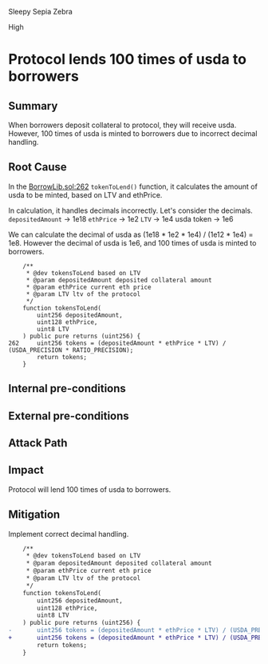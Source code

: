 Sleepy Sepia Zebra

High

# Protocol lends 100 times of usda to borrowers

## Summary

When borrowers deposit collateral to protocol, they will receive usda. However, 100 times of usda is minted to borrowers due to incorrect decimal handling.

## Root Cause

In the [BorrowLib.sol:262](https://github.com/sherlock-audit/2024-11-autonomint/blob/0d324e04d4c0ca306e1ae4d4c65f0cb9d681751b/Blockchain/Blockchian/contracts/lib/BorrowLib.sol#L262) `tokenToLend()` function, it calculates the amount of usda to be minted, based on LTV and ethPrice.

In calculation, it handles decimals incorrectly. Let's consider the decimals.
`depositedAmount` -> 1e18
`ethPrice` -> 1e2
`LTV` -> 1e4
usda token -> 1e6

We can calculate the decimal of usda as (1e18 * 1e2 * 1e4) / (1e12 * 1e4) = 1e8. However the decimal of usda is 1e6, and 100 times of usda is minted to borrowers.

```solidity
    /**
     * @dev tokensToLend based on LTV
     * @param depositedAmount deposited collateral amount
     * @param ethPrice current eth price
     * @param LTV ltv of the protocol
     */
    function tokensToLend(
        uint256 depositedAmount,
        uint128 ethPrice,
        uint8 LTV
    ) public pure returns (uint256) {
262     uint256 tokens = (depositedAmount * ethPrice * LTV) / (USDA_PRECISION * RATIO_PRECISION);
        return tokens;
    }
```


## Internal pre-conditions

## External pre-conditions

## Attack Path

## Impact

Protocol will lend 100 times of usda to borrowers.

## Mitigation

Implement correct decimal handling.

```diff
    /**
     * @dev tokensToLend based on LTV
     * @param depositedAmount deposited collateral amount
     * @param ethPrice current eth price
     * @param LTV ltv of the protocol
     */
    function tokensToLend(
        uint256 depositedAmount,
        uint128 ethPrice,
        uint8 LTV
    ) public pure returns (uint256) {
-       uint256 tokens = (depositedAmount * ethPrice * LTV) / (USDA_PRECISION * RATIO_PRECISION);
+       uint256 tokens = (depositedAmount * ethPrice * LTV) / (USDA_PRECISION * RATIO_PRECISION * 100);
        return tokens;
    }
```